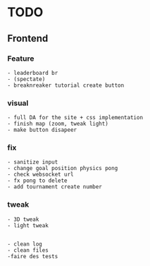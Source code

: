 

# TODO



## Frontend


 ### Feature

    - leaderboard br
    - (spectate)
    - breaknreaker tutorial create button

 ### visual
    - full DA for the site + css implementation
    - finish map (zoom, tweak light)
    - make button disapeer


 ### fix
    - sanitize input
    - change goal position physics pong
    - check websocket url
    - fx pong to delete
    - add tournament create number

### tweak
    - 3D tweak
    - light tweak


    - clean log
    - clean files
    -faire des tests
